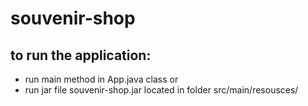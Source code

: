 # souvenir-shop
## to run the application:

- run main method in App.java class
  or 
- run jar file souvenir-shop.jar located in folder src/main/resousces/